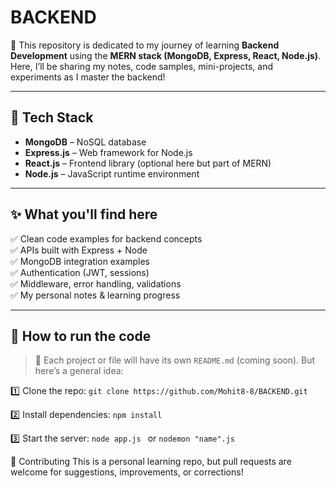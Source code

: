 # BACKEND

🚀 This repository is dedicated to my journey of learning **Backend Development** using the **MERN stack (MongoDB, Express, React, Node.js)**.  
Here, I’ll be sharing my notes, code samples, mini-projects, and experiments as I master the backend!

---

## 📌 Tech Stack

- **MongoDB** – NoSQL database
- **Express.js** – Web framework for Node.js
- **React.js** – Frontend library (optional here but part of MERN)
- **Node.js** – JavaScript runtime environment

---

## ✨ What you'll find here

✅ Clean code examples for backend concepts  
✅ APIs built with Express + Node  
✅ MongoDB integration examples  
✅ Authentication (JWT, sessions)  
✅ Middleware, error handling, validations  
✅ My personal notes & learning progress  

---

## 🚀 How to run the code

> 📝 Each project or file will have its own `README.md` (coming soon). But here’s a general idea:

1️⃣ Clone the repo:
`git clone https://github.com/Mohit8-8/BACKEND.git`

2️⃣ Install dependencies:
`npm install`

3️⃣ Start the server:
`node app.js `
or
`nodemon "name".js`

🤝 Contributing
 This is a personal learning repo, but pull requests are welcome for suggestions, improvements, or corrections!
